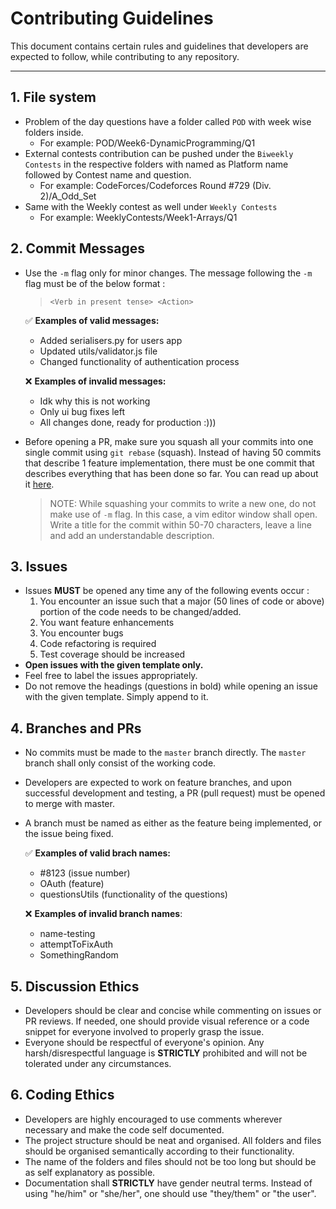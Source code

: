 # Contributing Guidelines

This document contains certain rules and guidelines that developers are expected to follow, while contributing to any repository.

---

## 1. File system

-   Problem of the day questions have a folder called ```POD``` with week wise folders inside.
    -   For example: POD/Week6-DynamicProgramming/Q1
- External contests contribution can be pushed under the ```Biweekly Contests``` in the respective folders with named as Platform name followed by Contest name and question.
    - For example: CodeForces/Codeforces Round #729 (Div. 2)/A_Odd_Set
- Same with the Weekly contest as well under ```Weekly Contests``` 
    - For example: WeeklyContests/Week1-Arrays/Q1

## 2. Commit Messages

-   Use the `-m` flag only for minor changes. The message following the `-m` flag must be of the below format :

    > `<Verb in present tense> <Action>`

    :white_check_mark: **Examples of valid messages:**

    -   Added serialisers.py for users app
    -   Updated utils/validator.js file
    -   Changed functionality of authentication process

    :x: **Examples of invalid messages:**

    -   Idk why this is not working
    -   Only ui bug fixes left
    -   All changes done, ready for production :)))

-   Before opening a PR, make sure you squash all your commits into one single commit using `git rebase` (squash). Instead of having 50 commits that describe 1 feature implementation, there must be one commit that describes everything that has been done so far. You can read up about it [here](https://www.internalpointers.com/post/squash-commits-into-one-git).
    > NOTE: While squashing your commits to write a new one, do not make use of `-m` flag. In this case, a vim editor window shall open. Write a title for the commit within 50-70 characters, leave a line and add an understandable description.

## 3. Issues

-   Issues **MUST** be opened any time any of the following events occur :
    1. You encounter an issue such that a major (50 lines of code or above) portion of the code needs to be changed/added.
    2. You want feature enhancements
    3. You encounter bugs
    4. Code refactoring is required
    5. Test coverage should be increased
-   **Open issues with the given template only.**
-   Feel free to label the issues appropriately.
-   Do not remove the headings (questions in bold) while opening an issue with the given template. Simply append to it.

## 4. Branches and PRs

-   No commits must be made to the `master` branch directly. The `master` branch shall only consist of the working code.
-   Developers are expected to work on feature branches, and upon successful development and testing, a PR (pull request) must be opened to merge with master.
-   A branch must be named as either as the feature being implemented, or the issue being fixed.

    :white_check_mark: **Examples of valid brach names:**

    -   #8123 (issue number)
    -   OAuth (feature)
    -   questionsUtils (functionality of the questions)

    :x: **Examples of invalid branch names**:

    -   name-testing
    -   attemptToFixAuth
    -   SomethingRandom

## 5. Discussion Ethics

-   Developers should be clear and concise while commenting on issues or PR reviews. If needed, one should provide visual reference or a code snippet for everyone involved to properly grasp the issue.
-   Everyone should be respectful of everyone's opinion. Any harsh/disrespectful language is **STRICTLY** prohibited and will not be tolerated under any circumstances.

## 6. Coding Ethics

-   Developers are highly encouraged to use comments wherever necessary and make the code self documented.
-   The project structure should be neat and organised. All folders and files should be organised semantically according to their functionality.
-   The name of the folders and files should not be too long but should be as self explanatory as possible.
-   Documentation shall **STRICTLY** have gender neutral terms. Instead of using "he/him" or "she/her", one should use "they/them" or "the user".

